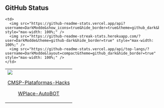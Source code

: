 ## <strong>GitHub Status</strong>

<table>
  <tr>
    <!-- Coluna Esquerda: Projetos -->
    <td>
      <img src="https://readme-typing-svg.herokuapp.com?font=SUSE&size=40&duration=2000&pause=2000&color=FFFFFF&center=true&vCenter=true&repeat=false&width=1000&height=60&lines=%F0%9F%93%81+Meus+Últimos+Projetos:" style="max-width: 100%;" />
      <p align="center">
        <a href="https://github.com/DarkModde/CMSP-Plataformas-Hacks">CMSP-Plataformas-Hacks</a>
      </p>
      <p align="center">
        <a href="https://github.com/DarkModde/WPlace-AutoBOT">WPlace-AutoBOT</a>
      </p>
    </td>

   <!-- Coluna Direita: Stats -->
    <td>
      <img src="https://github-readme-stats.vercel.app/api?username=DarkModde&show_icons=true&hide_border=true&theme=github_dark&border_radius=8&include_all_commits=true" style="max-width: 100%;" />
      <img src="https://github-readme-streak-stats.herokuapp.com/?user=DarkModde&theme=github-dark&hide_border=true" style="max-width: 100%;" />
      <img src="https://github-readme-stats.vercel.app/api/top-langs/?username=DarkModde&layout=compact&theme=github_dark&hide_border=true" style="max-width: 100%;" />
    </td>
  </tr>
</table>
